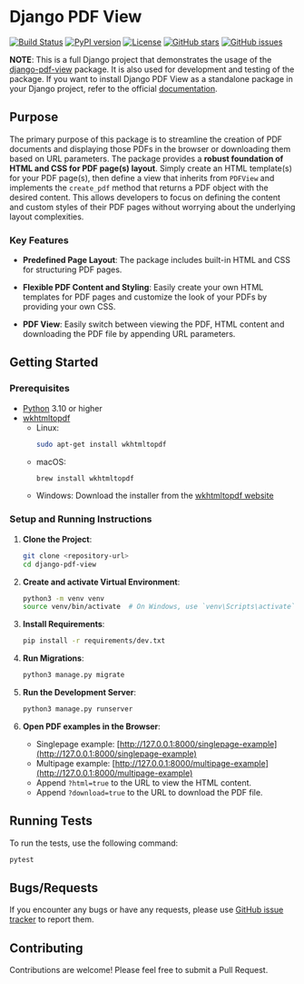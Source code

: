 # Django PDF View

[![Build Status](https://github.com/roknicmilos/django-pdf-view/actions/workflows/ci.yml/badge.svg?branch=main)](https://github.com/roknicmilos/django-pdf-view/actions/workflows/ci.yml/?query=branch:main)
[![PyPI version](https://img.shields.io/pypi/v/django-pdf-view.svg)](https://pypi.org/project/django-pdf-view/)
[![License](https://img.shields.io/badge/license-MIT-blue.svg)](https://opensource.org/licenses/MIT)
[![GitHub stars](https://img.shields.io/github/stars/roknicmilos/django-pdf-view.svg)](https://github.com/roknicmilos/django-pdf-view/stargazers)
[![GitHub issues](https://img.shields.io/github/issues/roknicmilos/django-pdf-view.svg)](https://github.com/<username>/<repository>/issues)

**NOTE**: This is a full Django project that demonstrates the
usage of the [django-pdf-view](https://pypi.org/project/django-pdf-view/)
package.
It is also used for development and testing of the package.
If you want to install Django PDF View as a standalone package in
your Django project, refer to the official
[documentation](https://pypi.org/project/django-pdf-view/).

## Purpose

The primary purpose of this package is to streamline the creation of
PDF documents and displaying those PDFs in the browser or downloading
them based on URL parameters. The package provides a **robust
foundation of HTML and CSS for PDF page(s) layout**.
Simply create an HTML template(s) for your PDF page(s), then define
a view that inherits from `PDFView` and implements the `create_pdf`
method that returns a PDF object with the desired content.
This allows developers to focus on defining the content and custom
styles of their PDF pages without worrying about the underlying layout
complexities.

### Key Features

- **Predefined Page Layout**: The package includes built-in HTML
  and CSS for structuring PDF pages.

- **Flexible PDF Content and Styling**: Easily create your own HTML
  templates for PDF pages and customize the look of your PDFs by
  providing your own CSS.

- **PDF View**: Easily switch between viewing the PDF, HTML content
  and downloading the PDF file by appending URL parameters.

## Getting Started

### Prerequisites

- [Python](https://www.python.org/downloads/) 3.10 or higher
- [wkhtmltopdf](https://wkhtmltopdf.org/)
    - Linux:
        ```bash
        sudo apt-get install wkhtmltopdf
        ``` 
    - macOS:
        ```bash
        brew install wkhtmltopdf
        ```
    - Windows: Download the installer from the
      [wkhtmltopdf website](https://wkhtmltopdf.org/)

### Setup and Running Instructions

1. **Clone the Project**:
   ```bash
   git clone <repository-url>
   cd django-pdf-view
   ```

2. **Create and activate Virtual Environment**:
   ```bash
   python3 -m venv venv
   source venv/bin/activate  # On Windows, use `venv\Scripts\activate`
   ```

3. **Install Requirements**:
   ```bash
   pip install -r requirements/dev.txt
   ```

4. **Run Migrations**:
   ```bash
   python3 manage.py migrate
   ```

5. **Run the Development Server**:
   ```bash
   python3 manage.py runserver
   ```

6. **Open PDF examples in the Browser**:
    - Singlepage example: [http://127.0.0.1:8000/singlepage-example](http://127.0.0.1:8000/singlepage-example)
    - Multipage example: [http://127.0.0.1:8000/multipage-example](http://127.0.0.1:8000/multipage-example)
    - Append `?html=true` to the URL to view the HTML content.
    - Append `?download=true` to the URL to download the PDF file.

## Running Tests

To run the tests, use the following command:

```bash
pytest
```

## Bugs/Requests

If you encounter any bugs or have any requests, please use
[GitHub issue tracker](https://github.com/roknicmilos/django-pdf-view/issues)
to report them.

## Contributing

Contributions are welcome! Please feel free to submit a Pull Request.

